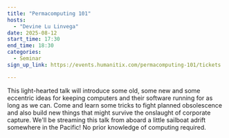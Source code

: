 ```yaml
---
title: "Permacomputing 101"
hosts:
  - "Devine Lu Linvega"
date: 2025-08-12
start_time: 17:30
end_time: 18:30
categories:
  - Seminar
sign_up_link: https://events.humanitix.com/permacomputing-101/tickets

---
```

This light-hearted talk will introduce some old, some new and some eccentric ideas for keeping computers and their software running for as long as we can. Come and learn some tricks to fight planned obsolescence and also build new things that might survive the onslaught of corporate capture. We'll be streaming this talk from aboard a little sailboat adrift somewhere in the Pacific! No prior knowledge of computing required.
